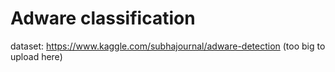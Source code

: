 # Adware classification

dataset: https://www.kaggle.com/subhajournal/adware-detection (too big to upload here)